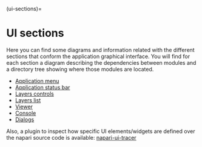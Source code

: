 (ui-sections)=

# UI sections

Here you can find some diagrams and information related with the different
sections that conform the application graphical interface. You will find for each section a diagram describing
the dependencies between modules and a directory tree showing where those modules are located.

- [Application menu](./application_menus_ui)
- [Application status bar](./application_status_bar_ui)
- [Layers controls](./layers_controls_ui)
- [Layers list](./layers_list_ui)
- [Viewer](./viewer_ui)
- [Console](./console_ui)
- [Dialogs](./dialogs_ui)

Also, a plugin to inspect how specific UI elements/widgets are defined
over the napari source code is available: [napari-ui-tracer](https://github.com/dalthviz/napari-ui-tracer)
